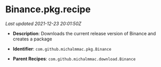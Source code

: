 # Binance.pkg.recipe

_Last updated 2021-12-23 20:01:50Z_

- **Description**: Downloads the current release version of Binance and creates a package

- **Identifier**: `com.github.michalmmac.pkg.Binance`

- **Parent Recipes**: `com.github.michalmmac.download.Binance`
